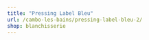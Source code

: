 ```yaml
---
title: "Pressing Label Bleu"
url: /cambo-les-bains/pressing-label-bleu-2/
shop: blanchisserie
---
```

